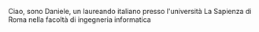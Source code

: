 Ciao, sono Daniele, un laureando italiano presso l'università La Sapienza di Roma nella facoltà di ingegneria informatica

